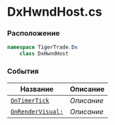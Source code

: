 
# DxHwndHost.cs
### Расположение
```csharp
namespace TigerTrade.Dx  
    class DxHwndHost
```

### События
| Название | Описание |
| --- | --- |
| [`OnTimerTick`](./События/OnTimerTick.md) | *Описание* |
| [`OnRenderVisual;`](./События/OnRenderVisual;.md) | *Описание* |
